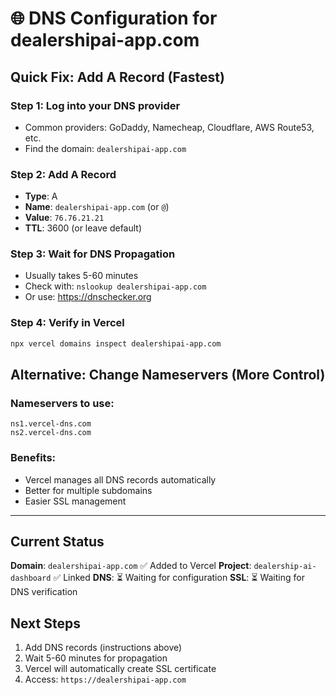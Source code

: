# 🌐 DNS Configuration for dealershipai-app.com

## Quick Fix: Add A Record (Fastest)

### Step 1: Log into your DNS provider
- Common providers: GoDaddy, Namecheap, Cloudflare, AWS Route53, etc.
- Find the domain: `dealershipai-app.com`

### Step 2: Add A Record
- **Type**: A
- **Name**: `dealershipai-app.com` (or `@`)
- **Value**: `76.76.21.21`
- **TTL**: 3600 (or leave default)

### Step 3: Wait for DNS Propagation
- Usually takes 5-60 minutes
- Check with: `nslookup dealershipai-app.com`
- Or use: https://dnschecker.org

### Step 4: Verify in Vercel
```bash
npx vercel domains inspect dealershipai-app.com
```

## Alternative: Change Nameservers (More Control)

### Nameservers to use:
```
ns1.vercel-dns.com
ns2.vercel-dns.com
```

### Benefits:
- Vercel manages all DNS records automatically
- Better for multiple subdomains
- Easier SSL management

---

## Current Status

**Domain**: `dealershipai-app.com` ✅ Added to Vercel
**Project**: `dealership-ai-dashboard` ✅ Linked
**DNS**: ⏳ Waiting for configuration
**SSL**: ⏳ Waiting for DNS verification

## Next Steps

1. Add DNS records (instructions above)
2. Wait 5-60 minutes for propagation
3. Vercel will automatically create SSL certificate
4. Access: `https://dealershipai-app.com`
